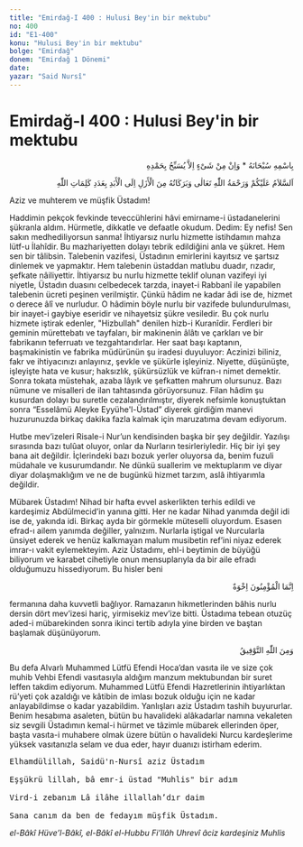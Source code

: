 ```yaml
---
title: "Emirdağ-I 400 : Hulusi Bey'in bir mektubu"
no: 400
id: "E1-400"
konu: "Hulusi Bey'in bir mektubu"
bolge: "Emirdağ"
donem: "Emirdağ 1 Dönemi"
date: 
yazar: "Said Nursî"
---
```


# Emirdağ-I 400 : Hulusi Bey'in bir mektubu

<p class="arabic" dir="rtl" title="Meal: “Subhân Allah’ın adıyla” * “Hiçbir şey yoktur ki O'nu hamd ile tesbih etmesin” [İsrâ 17:44]">بِاسْمِهِ سُبْحَانَهُ * وَاِنْ مِنْ شَىْءٍ اِلاَّ يُسَبِّحُ بِحَمْدِهِ</p>

<p class="arabic" dir="rtl" title="Meal: “Ezelden ebede kadar, Allah'ın kelimeleri adedince, Allah Teâlâ’nın selamı, rahmeti ve bereketleri üzerinize olsun.”">اَلسَّلاَمُ عَلَيْكُمْ وَرَحْمَةُ اللّٰهِ تَعَالٰى وَبَرَكَاتُهُ مِنَ الْأَزَلِ اِلَى الْأَبَدِ بِعَدَدِ كَلِمَاتِ اللّٰهِ</p>

Aziz ve muhterem ve müşfik Üstadım!

Haddimin pekçok fevkinde teveccühlerini hâvi emirname-i üstadanelerini şükranla aldım. Hürmetle, dikkatle ve defaatle okudum. Dedim: Ey nefis! Sen sakın medhediliyorsun sanma! İhtiyarsız nurlu hizmette istihdamın mahza lütf-u İlahîdir. Bu mazhariyetten dolayı tebrik edildiğini anla ve şükret. Hem sen bir tâlibsin. Talebenin vazifesi, Üstadının emirlerini kayıtsız ve şartsız dinlemek ve yapmaktır. Hem talebenin üstaddan matlubu duadır, rızadır, şefkate nâiliyettir. İhtiyarsız bu nurlu hizmette teklif olunan vazifeyi iyi niyetle, Üstadın duasını celbedecek tarzda, inayet-i Rabbanî ile yapabilen talebenin ücreti peşinen verilmiştir. Çünkü hâdim ne kadar âdi ise de, hizmet o derece âlî ve nurludur. O hâdimin böyle nurlu bir vazifede bulundurulması, bir inayet-i gaybiye eseridir ve nihayetsiz şükre vesiledir. Bu çok nurlu hizmete iştirak edenler, "Hizbullah" denilen hizb-i Kuranîdir. Ferdleri bir geminin mürettebatı ve tayfaları, bir makinenin âlâtı ve çarkları ve bir fabrikanın teferruatı ve tezgahtarıdırlar. Her saat başı kaptanın, başmakinistin ve fabrika müdürünün şu iradesi duyuluyor: Aczinizi biliniz, fakr ve ihtiyacınızı anlayınız, şevkle ve şükürle işleyiniz. Niyette, düşünüşte, işleyişte hata ve kusur; haksızlık, şükürsüzlük ve küfran-ı nimet demektir. Sonra tokata müstehak, azaba lâyık ve şefkatten mahrum olursunuz. Bazı nümune ve misalleri de ilan tahtasında görüyorsunuz. Filan hâdim şu kusurdan dolayı bu suretle cezalandırılmıştır, diyerek nefsimle konuştuktan sonra “Esselâmü Aleyke Eyyühe'l-Üstad” diyerek girdiğim manevi huzurunuzda birkaç dakika fazla kalmak için maruzatıma devam ediyorum.

Hutbe mev’izeleri Risale-i Nur’un kendisinden başka bir şey değildir. Yazılışı sırasında bazı tulûat oluyor, onlar da Nurların tesirleriyledir. Hiç bir iyi şey bana ait değildir. İçlerindeki bazı bozuk yerler oluyorsa da, benim fuzuli müdahale ve kusurumdandır. Ne dünkü suallerim ve mektuplarım ve diyar diyar dolaşmaklığım ve ne de bugünkü hizmet tarzım, aslâ ihtiyarımla değildir.

Mübarek Üstadım! Nihad bir hafta evvel askerlikten terhis edildi ve kardeşimiz Abdülmecid’in yanına gitti. Her ne kadar Nihad yanımda değil idi ise de, yakında idi. Birkaç ayda bir görmekle müteselli oluyordum. Esasen efrad-ı ailem yanımda değiller, yalnızım. Nurlarla iştigal ve Nurcularla ünsiyet ederek ve henüz kalkmayan malum musibetin ref’ini niyaz ederek imrar-ı vakit eylemekteyim. Aziz Üstadımı, ehl-i beytimin de büyüğü biliyorum ve karabet cihetiyle onun mensuplarıyla da bir aile efradı olduğumuzu hissediyorum. Bu hisler beni

<p class="arabic" dir="rtl" title="Meal: “Mü'minler ancak kardeştirler.” [Hucurât Sûresi, 49:10]">اِنَّمَا الْمُؤْمِنُونَ اِخْوَةٌ</p>

fermanına daha kuvvetli bağlıyor. Ramazanın hikmetlerinden bâhis nurlu dersin dört mev’izesi hariç, yirmisekiz mev’ize bitti. Üstadıma tebean otuzüç aded-i mübarekinden sonra ikinci tertib adıyla yine birden ve baştan başlamak düşünüyorum.

<p class="arabic" dir="rtl" title="Meal: “Muvaffakiyet ancak Allah’tandır.”">وَمِنَ اللّٰهِ التَّوْفِيقُ</p>

Bu defa Alvarlı Muhammed Lütfü Efendi Hoca’dan vasıta ile ve size çok muhib Vehbi Efendi vasıtasıyla aldığım manzum mektubundan bir suret leffen takdim ediyorum. Muhammed Lütfü Efendi Hazretlerinin ihtiyarlıktan rü’yeti çok azaldığı ve kâtibin de imlası bozuk olduğu için ne kadar anlayabildimse o kadar yazabildim. Yanlışları aziz Üstadım tashih buyururlar. Benim hesabıma asaleten, bütün bu havalideki alâkadarlar namına vekaleten siz sevgili Üstadımın kemal-i hürmet ve tâzimle mübarek ellerinden öper, başta vasıta-i muhabere olmak üzere bütün o havalideki Nurcu kardeşlerime yüksek vasıtanızla selam ve dua eder, hayır duanızı istirham ederim.

<pre>
Elhamdülillah, Saidü'n-Nursî aziz Üstadım
 
Eşşükrü lillah, bâ emr-i üstad "Muhlis" bir adım
 
Vird-i zebanım Lâ ilâhe illallah’dır daim
 
Sana canım da ben de fedayım müşfik Üstadım.
</pre>

*el-Bâkî Hüve’l-Bâkî, el-Bâkî el-Hubbu Fi’llâh*
*Uhrevî âciz kardeşiniz*
*Muhlis*

